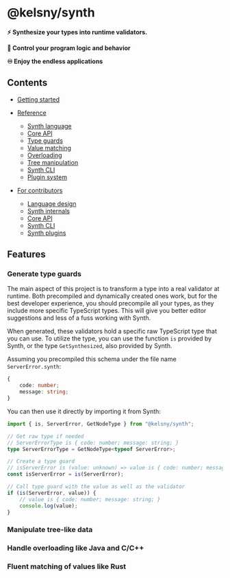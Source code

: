 # @kelsny/synth

**⚡️ Synthesize your types into runtime validators.**

**👑 Control your program logic and behavior**

**♾ Enjoy the endless applications**

## Contents

-   [Getting started](./getting-started/README.md)

-   [Reference](./reference/README.md)

    -   [Synth language](./reference/lang/README.md)
    -   [Core API](./reference/api/README.md)
    -   [Type guards](./reference/guards/README.md)
    -   [Value matching](./reference/matches/README.md)
    -   [Overloading](./reference/overloads/README.md)
    -   [Tree manipulation](./reference/trees/README.md)
    -   [Synth CLI](./reference/cli/README.md)
    -   [Plugin system](./reference/plugins/README.md)

-   [For contributors](./for-contributors/README.md)

    -   [Language design](./for-contributors/lang/README.md)
    -   [Synth internals](./for-contributors/core/README.md)
    -   [Core API](./for-contributors/api/README.md)
    -   [Synth CLI](./for-contributors/cli/README.md)
    -   [Synth plugins](./for-contributors/plugins/README.md)

## Features

### Generate type guards

The main aspect of this project is to transform a type into a real validator at runtime.
Both precompiled and dynamically created ones work, but for the best developer experience, you should precompile all your types, as they include more specific TypeScript types.
This will give you better editor suggestions and less of a fuss working with Synth.

When generated, these validators hold a specific raw TypeScript type that you can use.
To utilize the type, you can use the function `is` provided by Synth, or the type `GetSynthesized`, also provided by Synth.

Assuming you precompiled this schema under the file name `ServerError.synth`:

```ts
{
    code: number;
    message: string;
}
```

You can then use it directly by importing it from Synth:

```ts
import { is, ServerError, GetNodeType } from "@kelsny/synth";

// Get raw type if needed
// ServerErrorType is { code: number; message: string; }
type ServerErrorType = GetNodeType<typeof ServerError>;

// Create a type guard
// isServerError is (value: unknown) => value is { code: number; message: string; };
const isServerError = is(ServerError);

// Call type guard with the value as well as the validator
if (is(ServerError, value)) {
    // value is { code: number; message: string; }
    console.log(value);
}
```

### Manipulate tree-like data

### Handle overloading like Java and C/C++

### Fluent matching of values like Rust
